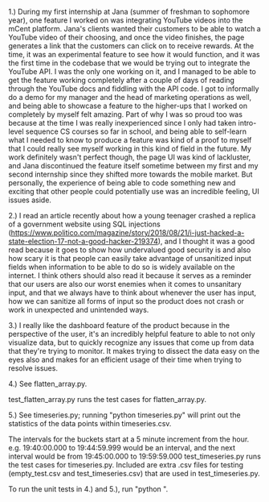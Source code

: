 1.) During my first internship at Jana (summer of freshman to sophomore year), one feature I worked on was integrating YouTube videos into the mCent platform. Jana's clients
wanted their customers to be able to watch a YouTube video of their choosing, and once the video finishes, the page generates a link that the customers can click on to receive rewards. At the time,
it was an experimental feature to see how it would function, and it was the first time in the codebase that we would be trying out to integrate the YouTube API. I was the only one working on it,
and I managed to be able to get the feature working completely after a couple of days of reading through the YouTube docs and fiddling with the API code. I got to informally do a demo for my manager 
and the head of marketing operations as well, and being able to showcase a feature to the higher-ups that I worked on completely by myself felt amazing. Part of why I was so proud too was because
at the time I was really inexperienced since I only had taken intro-level sequence CS courses so far in school, and being able to self-learn what I needed to know to produce a feature was kind of a 
proof to myself that I could really see myself working in this kind of field in the future. My work definitely wasn't perfect though, the page UI was kind of lackluster, and
Jana discontinued the feature itself sometime between my first and my second internship since they shifted more towards the mobile market. But personally, the experience of being able to code something 
new and exciting that other people could potentially use was an incredible feeling, UI issues aside.

2.) I read an article recently about how a young teenager crashed a replica of a government website using SQL injections (https://www.politico.com/magazine/story/2018/08/21/i-just-hacked-a-state-election-17-not-a-good-hacker-219374),
and I thought it was a good read because it goes to show how undervalued good security is and also how scary it is that people can easily take advantage of unsanitized input fields when information to be able to do so is widely
available on the internet. I think others should also read it because it serves as a reminder that our users are also our worst enemies when it comes to unsanitary input, and that we always have to
think about whenever the user has input, how we can sanitize all forms of input so the product does not crash or work in unexpected and unintended ways.

3.) I really like the dashboard feature of the product because in the perspective of the user, it's an incredibly helpful feature to able to not only visualize data, but to quickly recognize
any issues that come up from data that they're trying to monitor. It makes trying to dissect the data easy on the eyes also and makes for an efficient usage of their time when trying
to resolve issues.

4.) See flatten_array.py.

test_flatten_array.py runs the test cases for flatten_array.py.

5.) See timeseries.py; running "python timeseries.py" will print out the statistics of the data points within timeseries.csv. 

The intervals for the buckets start at a 5 minute increment from the hour. e.g. 19:40:00.000 to 19:44:59.999 would be an interval, and the next interval
would be from 19:45:00.000 to 19:59:59.000
test_timeseries.py runs the test cases for timeseries.py. Included are extra .csv files for testing (empty_test.csv and test_timeseries.csv) that are used in test_timeseries.py.

To run the unit tests in 4.) and 5.), run "python <name of unittest file>".